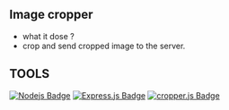 ## Image cropper

- what it dose ?
- crop and send cropped image to the server.

## TOOLS

[![Nodejs Badge](https://img.shields.io/badge/-Nodejs-3C873A?style=for-the-badge&labelColor=black&logo=node.js&logoColor=3C873A)](#) [![Express.js Badge](https://img.shields.io/badge/Express.js-000000?style=for-the-badge&logo=express&logoColor=white)](#) [![cropper.js Badge](https://img.shields.io/badge/-CROPPER%20JS-blue?style=for-the-badge&logo=js&logoColor=white)](https://github.com/fengyuanchen/cropperjs)
